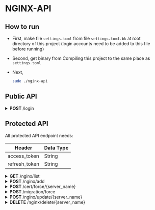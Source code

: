 # NGINX-API

## How to run

- First, make file `settings.toml` from file `settings.toml.bk` at root directory of this project (login accounts need to be added to this file before running)

- Second, get binary from Compiling this project to the same place as `settings.toml`

- Next,
  ```bash
  sudo ./nginx-api
  ```

## Public API

<details close="close">
<summary><b>POST</b> /login</summary>

---

| Header | Data Type |
| ------ | --------- |
| None   | None      |

Body

```json
{
  "username": "isaac",
  "password": "123"
}
```

Response 200

```json
{
  "access_token": "eyJhbGciOiJFZERTQSJ9.eyJleHAiOjE2ODY5ODE5MTMsImlhdCI6MTY4Njk3ODMxMywidXNlcm5hbWUiOiJpc2FhYyIsInBhc3N3b3JkIjoiMTIzIn0.7wPA1dVRrBnRso4ut1R_N1Y_l66To8Z4s5nXLnZDfv8rKcITFP2hrjmhHw7v3XcareYFYHmifNo1McWDaKmMBQ",
  "refresh_token": "eyJhbGciOiJFZERTQSJ9.eyJleHAiOjE2ODcwNjQ3MTMsImlhdCI6MTY4Njk3ODMxMywidXNlcm5hbWUiOiJpc2FhYyIsInBhc3N3b3JkIjoiMTIzIn0.WLQyjUQrnrh573eRgzh67YRjtblQrJsJ4EDOYouvA4N7WAr_ZCJFBPGtivhrjmd6zE4OA3ZUCw28r3zml2MmCw"
}
```

| Error | Body                   |
| ----- | ---------------------- |
| 400   | actual_error_goes_here |
| 401   | Unautorised            |
| 500   | actual_error_goes_here |

---

</details>

## Protected API

All protected API endpoint needs:

| Header        | Data Type |
| ------------- | --------- |
| access_token  | String    |
| refresh_token | String    |

<details close="close">
<summary><b>GET</b> /nginx/list</summary>

---

| Header | Data Type |
| ------ | --------- |
| None   | None      |

Body

```json

```

Response 200

```json
[
  {
    "server_name": "tellsela.com",
    "target_site": "http://koompi.com",
    "feature": "Proxy"
  },
  {
    "server_name": "selatell.com",
    "target_site": "http://koompi.com",
    "feature": "Redirect"
  }
]
```

| Error | Body                   |
| ----- | ---------------------- |
| 400   | actual_error_goes_here |
| 500   | actual_error_goes_here |

---

</details>

<details close="close">
<summary><b>POST</b> /nginx/add</summary>

---

| Header | Data Type |
| ------ | --------- |
| None   | None      |

Body

Use either appropriately

```json
{
  "server_name": "forwarder.koompi.com",
  "target_site": {
    "qty": "Single",
    "data": "http://localhost:8070"
  },
  "feature": "Redirect"
}
```

**or**

```json
{
  "server_name": "forwarder.koompi.com",
  "target_site": {
    "qty": "Multiple",
    "data": [
      "http://localhost:8080",
      "http://localhost:8090",
      "http://localhost:8070"
    ]
  },
  "feature": "Proxy"
}
```

| Variable    | Data Type                                                                                                                                                              |
| ----------- | ---------------------------------------------------------------------------------------------------------------------------------------------------------------------- |
| server_name | String: eg. rithy.org                                                                                                                                                  |
| target_site | Object Target Site with 2 Variable data and qty (Quantity)                                                                                                             |
| qty         | String: `Multiple` or `Single`                                                                                                                                         |
| data        | String: eg. https://weteka.org/user/rithy or String Array: ["http://localhost:3030", "http://localhost:2345"]                                                          |
| feature     | String: `Proxy` (forward without changing name) _or_ `Redirect` (forward changing name) _or_ `FileHost` (host a file server) _or_ `SPA` (host single page application) |

Response 200

```json

```

| Error | Body                   |
| ----- | ---------------------- |
| 400   | actual_error_goes_here |
| 500   | actual_error_goes_here |

- Note:
  - `THIS API TAKE LONG TIME`
  - `server_name` must be first DNS pointed to this nginx server IP before add, otherwise it will error certificate generation
  - `server_name` must not include SCHEMA and must not already existed
  - `target_site` must give `qty` in either _Single_ or _Multiple_, and data of _Single_ in a `String` while data of _Multiple_ is in a `String Array`
  - each item in `target_site` must be input in form of _SCHEMA://SUBDOMAIN.DOMAIN.TLD/WHATEVER_ otherwise it will error _BADREQUEST_
  - `feature` is **ENUM of Proxy, Redirect, FileHost, and SPA** on the backend

---

</details>

<details close="close">
<summary><b>POST</b> /cert/force/{server_name}</summary>

---

| Header | Data Type |
| ------ | --------- |
| None   | None      |

| Query Parameter | Data Type             |
| --------------- | --------------------- |
| server_name     | String: eg. rithy.org |

Body

```json

```

Response 200

```json

```

| Error | Body                   |
| ----- | ---------------------- |
| 400   | actual_error_goes_here |
| 500   | actual_error_goes_here |

- Note:
  - This API is for forcing the _CERTBOT_ to redo certificate. This is actually not neccessary for main process, but only for troubleshooting TLS

---

</details>

<details close="close">
<summary><b>POST</b> /migration/force</summary>

---

| Header | Data Type |
| ------ | --------- |
| None   | None      |

Body

```json

```

Response 200

```json

```

| Error | Body                   |
| ----- | ---------------------- |
| 400   | actual_error_goes_here |
| 500   | actual_error_goes_here |

- Note:
  - This API is for forcing the APP to rebuild Database in case of mismatch between file in directory and database rows

---

</details>

<details close="close">
<summary><b>POST</b> /nginx/update/{server_name}</summary>

---

| Header      | Data Type              |
| ----------- | ---------------------- |
| server_name | String; eg: koompi.com |

Body

```json
{
  "qty": "Multiple",
  "data": [
    "http://localhost:8080",
    "http://localhost:8090",
    "http://localhost:8070"
  ]
}
```

| Variable | Data Type                                                                                                       |
| -------- | --------------------------------------------------------------------------------------------------------------- |
| qty      | String: `Multiple` or `Single`                                                                                  |
| data     | String: eg. https://weteka.org/user/rithy or String Array: ["https://localhost:3030", "https://localhost:2345"] |

Response 200

```json

```

| Error | Body                   |
| ----- | ---------------------- |
| 400   | actual_error_goes_here |
| 500   | actual_error_goes_here |

---

</details>

<details close="close">
<summary><b>DELETE</b> /nginx/delete/{server_name}</summary>

---

| Header | Data Type |
| ------ | --------- |
| None   | None      |

| Query Parameter | Data Type             |
| --------------- | --------------------- |
| server_name     | String: eg. rithy.org |

Body

```json

```

Response 200

```json

```

| Error | Body                   |
| ----- | ---------------------- |
| 400   | actual_error_goes_here |
| 500   | actual_error_goes_here |

- Note:
  - If `server_name` does not exist, it will error _BADREQUEST_

---

</details>

